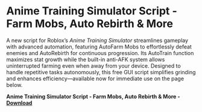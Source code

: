 <h1>Anime Training Simulator Script - Farm Mobs, Auto Rebirth & More</h1>

A new script for Roblox’s *Anime Training Simulator* streamlines gameplay with advanced automation, featuring AutoFarm Mobs to effortlessly defeat enemies and AutoRebirth for continuous progression. Its AutoTrain function maximizes stat growth while the built-in anti-AFK system allows uninterrupted farming even when away from your device. Designed to handle repetitive tasks autonomously, this free GUI script simplifies grinding and enhances efficiency—available now for immediate use on the page below.

**Anime Training Simulator Script - Farm Mobs, Auto Rebirth &amp; More - [Download](https://www.dlgram.com/public/files/api.php?shortened=g8FsHT)**


